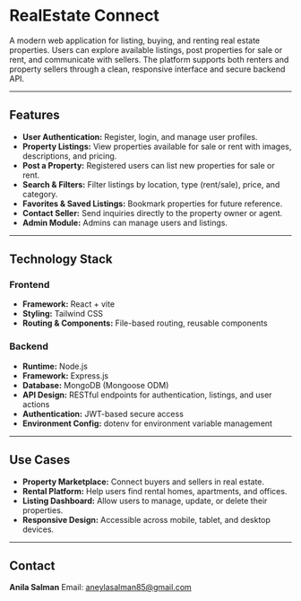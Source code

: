 # RealEstate Connect 

A modern web application for listing, buying, and renting real estate properties. Users can explore available listings, post properties for sale or rent, and communicate with sellers. The platform supports both renters and property sellers through a clean, responsive interface and secure backend API.

---

## Features

- **User Authentication:** Register, login, and manage user profiles.
- **Property Listings:** View properties available for sale or rent with images, descriptions, and pricing.
- **Post a Property:** Registered users can list new properties for sale or rent.
- **Search & Filters:** Filter listings by location, type (rent/sale), price, and category.
- **Favorites & Saved Listings:** Bookmark properties for future reference.
- **Contact Seller:** Send inquiries directly to the property owner or agent.
- **Admin Module:** Admins can manage users and listings.

---

## Technology Stack

### Frontend

- **Framework:** React + vite
- **Styling:** Tailwind CSS
- **Routing & Components:** File-based routing, reusable components

### Backend

- **Runtime:** Node.js
- **Framework:** Express.js
- **Database:** MongoDB (Mongoose ODM)
- **API Design:** RESTful endpoints for authentication, listings, and user actions
- **Authentication:** JWT-based secure access
- **Environment Config:** dotenv for environment variable management

---

## Use Cases

- **Property Marketplace:** Connect buyers and sellers in real estate.
- **Rental Platform:** Help users find rental homes, apartments, and offices.
- **Listing Dashboard:** Allow users to manage, update, or delete their properties.
- **Responsive Design:** Accessible across mobile, tablet, and desktop devices.

---

## Contact

**Anila Salman**
Email: aneylasalman85@gmail.com
